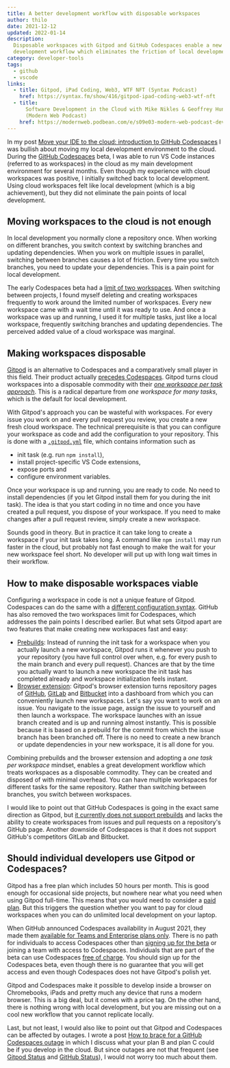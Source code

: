 ```yaml
---
title: A better development workflow with disposable workspaces
author: thilo
date: 2021-12-12
updated: 2022-01-14
description:
  Disposable workspaces with Gitpod and GitHub Codespaces enable a new
  development workflow which eliminates the friction of local development.
category: developer-tools
tags:
  - github
  - vscode
links:
  - title: Gitpod, iPad Coding, Web3, WTF NFT (Syntax Podcast)
    href: https://syntax.fm/show/416/gitpod-ipad-coding-web3-wtf-nft
  - title:
      Software Development in the Cloud with Mike Nikles & Geoffrey Huntley
      (Modern Web Podcast)
    href: https://modernweb.podbean.com/e/s09e03-modern-web-podcast-development-in-the-cloud-with-mike-nikles-geoffrey-huntley/
---
```


<script context="module">
  export const prerender = true;
</script>

In my post
[Move your IDE to the cloud: introduction to GitHub Codespaces](/posts/move-your-ide-to-the-cloud-introduction-to-github-codespaces)
I was bullish about moving my local development environment to the cloud. During
the [GitHub Codespaces](https://github.com/features/codespaces/) beta, I was
able to run VS Code instances (referred to as workspaces) in the cloud as my
main development environment for several months. Even though my experience with
cloud workspaces was positive, I initially switched back to local development.
Using cloud workspaces felt like local development (which is a big achievement),
but they did not eliminate the pain points of local development.

## Moving workspaces to the cloud is not enough

In local development you normally clone a repository once. When working on
different branches, you switch context by switching branches and updating
dependencies. When you work on multiple issues in parallel, switching between
branches causes a lot of friction. Every time you switch branches, you need to
update your dependencies. This is a pain point for local development.

The early Codespaces beta had a
[limit of two workspaces](https://github.community/t/max-number-of-codespaces-during-beta/134984).
When switching between projects, I found myself deleting and creating workspaces
frequently to work around the limited number of workspaces. Every new workspace
came with a wait time until it was ready to use. And once a workspace was up and
running, I used it for multiple tasks, just like a local workspace, frequently
switching branches and updating dependencies. The perceived added value of a
cloud workspace was marginal.

## Making workspaces disposable

[Gitpod](https://www.gitpod.io/) is an alternative to Codespaces and a
comparatively small player in this field. Their product actually
[precedes Codespaces](https://www.freecodecamp.org/news/github-codespaces-vs-gitpod-cloud-based-dev-environments/).
Gitpod turns cloud workspaces into a disposable commodity with their
[_one workspace per task approach_](https://www.gitpod.io/docs/workspaces/).
This is a radical departure from _one workspace for many tasks_, which is the
default for local development.

With Gitpod's approach you can be wasteful with workspaces. For every issue you
work on and every pull request you review, you create a new fresh cloud
workspace. The technical prerequisite is that you can configure your workspace
as code and add the configuration to your repository. This is done with a
[`.gitpod.yml`](https://www.gitpod.io/docs/configure) file, which contains
information such as

- init task (e.g. run `npm install`),
- install project-specific VS Code extensions,
- expose ports and
- configure environment variables.

Once your workspace is up and running, you are ready to code. No need to install
dependencies (if you let Gitpod install them for you during the init task). The
idea is that you start coding in no time and once you have created a pull
request, you dispose of your workspace. If you need to make changes after a pull
request review, simply create a new workspace.

Sounds good in theory. But in practice it can take long to create a workspace if
your init task takes long. A command like `npm install` may run faster in the
cloud, but probably not fast enough to make the wait for your new workspace feel
short. No developer will put up with long wait times in their workflow.

## How to make disposable workspaces viable

Configuring a workspace in code is not a unique feature of Gitpod. Codespaces
can do the same with a
[different configuration syntax](https://docs.github.com/en/codespaces/setting-up-your-project-for-codespaces/setting-up-your-project-for-codespaces).
GitHub has also removed the two workspaces limit for Codespaces, which addresses
the pain points I described earlier. But what sets Gitpod apart are two features
that make creating new workspaces fast and easy:

- [Prebuilds](https://www.gitpod.io/docs/prebuilds): Instead of running the init
  task for a workspace when you actually launch a new workspace, Gitpod runs it
  whenever you push to your repository (you have full control over when, e.g.
  for every push to the main branch and every pull request). Chances are that by
  the time you actually want to launch a new workspace the init task has
  completed already and workspace initialization feels instant.
- [Browser extension](https://www.gitpod.io/docs/browser-extension): Gitpod's
  browser extension turns repository pages of [GitHub](https://github.com/),
  [GitLab](https://about.gitlab.com/) and [Bitbucket](https://bitbucket.org/)
  into a dashboard from which you can conveniently launch new workspaces. Let's
  say you want to work on an issue. You navigate to the issue page, assign the
  issue to yourself and then launch a workspace. The workspace launches with an
  issue branch created and is up and running almost instantly. This is possible
  because it is based on a prebuild for the commit from which the issue branch
  has been branched off. There is no need to create a new branch or update
  dependencies in your new workspace, it is all done for you.

Combining prebuilds and the browser extension and adopting a _one task per
workspace_ mindset, enables a great development workflow which treats workspaces
as a disposable commodity. They can be created and disposed of with minimal
overhead. You can have multiple workspaces for different tasks for the same
repository. Rather than switching between branches, you switch between
workspaces.

I would like to point out that GitHub Codespaces is going in the exact same
direction as Gitpod, but
[it currently does not support prebuilds](https://docs.github.com/en/enterprise-cloud@latest/codespaces/customizing-your-codespace/prebuilding-codespaces-for-your-project)
and lacks the ability to create workspaces from issues and pull requests on a
repository's GitHub page. Another downside of Codespaces is that it does not
support GitHub's competitors GitLab and Bitbucket.

## Should individual developers use Gitpod or Codespaces?

Gitpod has a free plan which includes 50 hours per month. This is good enough
for occasional side projects, but nowhere near what you need when using Gitpod
full-time. This means that you would need to consider a
[paid plan](https://www.gitpod.io/pricing). But this triggers the question
whether you want to pay for cloud workspaces when you can do unlimited local
development on your laptop.

When GitHub announced Codespaces availability in August 2021, they made them
[available for Teams and Enterprise plans only](https://github.blog/2021-08-11-githubs-engineering-team-moved-codespaces/).
There is no path for individuals to access Codespaces other than
[signing up for the beta](https://github.com/features/codespaces/signup) or
joining a team with access to Codespaces. Individuals that are part of the beta
can use Codespaces
[free of charge](https://docs.github.com/en/billing/managing-billing-for-github-codespaces/about-billing-for-codespaces).
You should sign up for the Codespaces beta, even though there is no guarantee
that you will get access and even though Codespaces does not have Gitpod's
polish yet.

Gitpod and Codespaces make it possible to develop inside a browser on
Chromebooks, iPads and pretty much any device that runs a modern browser. This
is a big deal, but it comes with a price tag. On the other hand, there is
nothing wrong with local development, but you are missing out on a cool new
workflow that you cannot replicate locally.

Last, but not least, I would also like to point out that Gitpod and Codespaces
can be affected by outages. I wrote a post
[How to brace for a GitHub Codespaces outage](https://maier.tech/posts/how-to-brace-for-a-github-codespaces-outage)
in which I discuss what your plan B and plan C could be if you develop in the
cloud. But since outages are not that frequent (see
[Gitpod Status](https://www.gitpodstatus.com/) and
[GitHub Status](https://www.gitpodstatus.com/)), I would not worry too much
about them.
